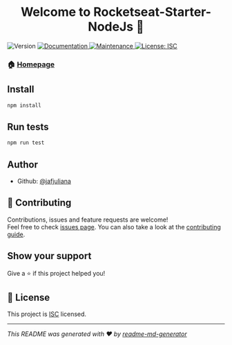 <h1 align="center">Welcome to Rocketseat-Starter-NodeJs 👋</h1>
<p>
  <img alt="Version" src="https://img.shields.io/badge/version-1.0.0-blue.svg?cacheSeconds=2592000" />
  <a href="https://github.com/jafjuliana/Rocketseat-Starter-NodeJs#readme" target="_blank">
    <img alt="Documentation" src="https://img.shields.io/badge/documentation-yes-brightgreen.svg" />
  </a>
  <a href="https://github.com/jafjuliana/Rocketseat-Starter-NodeJs/graphs/commit-activity" target="_blank">
    <img alt="Maintenance" src="https://img.shields.io/badge/Maintained%3F-yes-green.svg" />
  </a>
  <a href="https://github.com/jafjuliana/Rocketseat-Starter-NodeJs/blob/master/LICENSE" target="_blank">
    <img alt="License: ISC" src="https://img.shields.io/github/license/jafjuliana/Rocketseat-Starter-NodeJs" />
  </a>
</p>

### 🏠 [Homepage](https://github.com/jafjuliana/Rocketseat-Starter-NodeJs#readme)

## Install

```sh
npm install
```

## Run tests

```sh
npm run test
```

## Author

* Github: [@jafjuliana](https://github.com/jafjuliana)

## 🤝 Contributing

Contributions, issues and feature requests are welcome!<br />Feel free to check [issues page](https://github.com/jafjuliana/Rocketseat-Starter-NodeJs/issues). You can also take a look at the [contributing guide](https://github.com/jafjuliana/Rocketseat-Starter-NodeJs/blob/master/CONTRIBUTING.md).

## Show your support

Give a ⭐️ if this project helped you!

## 📝 License

This project is [ISC](https://github.com/jafjuliana/Rocketseat-Starter-NodeJs/blob/master/LICENSE) licensed.

***
_This README was generated with ❤️ by [readme-md-generator](https://github.com/kefranabg/readme-md-generator)_
